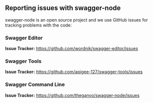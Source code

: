 

## Reporting issues with swagger-node

swagger-node is an open source project and we use GitHub issues for tracking problems with the code:

### Swagger Editor
**Issue Tracker:** https://github.com/wordnik/swagger-editor/issues

### Swagger Tools
**Issue Tracker:** https://github.com/apigee-127/swagger-tools/issues

### Swagger Command Line
**Issue Tracker:** https://github.com/theganyo/swagger-node/issues

